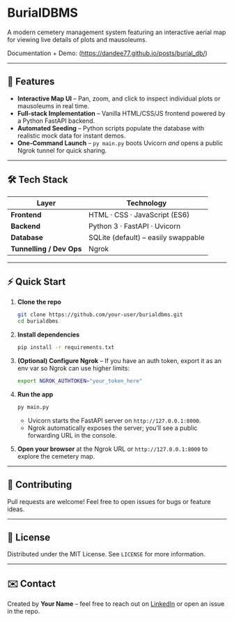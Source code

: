 # BurialDBMS

A modern cemetery management system featuring an interactive aerial map for viewing live details of plots and mausoleums.

Documentation + Demo: (https://dandee77.github.io/posts/burial_db/)

---

## 🚀 Features

* **Interactive Map UI** – Pan, zoom, and click to inspect individual plots or mausoleums in real time.
* **Full‑stack Implementation** – Vanilla HTML/CSS/JS frontend powered by a Python FastAPI backend.
* **Automated Seeding** – Python scripts populate the database with realistic mock data for instant demos.
* **One‑Command Launch** – `py main.py` boots Uvicorn *and* opens a public Ngrok tunnel for quick sharing.

---

## 🛠 Tech Stack

| Layer                    | Technology                          |
| ------------------------ | ----------------------------------- |
| **Frontend**             | HTML · CSS · JavaScript (ES6)       |
| **Backend**              | Python 3 · FastAPI · Uvicorn        |
| **Database**             | SQLite (default) – easily swappable |
| **Tunnelling / Dev Ops** | Ngrok                               |

---

## ⚡ Quick Start

1. **Clone the repo**

   ```bash
   git clone https://github.com/your‑user/burialdbms.git
   cd burialdbms
   ```
2. **Install dependencies**

   ```bash
   pip install -r requirements.txt
   ```
3. **(Optional) Configure Ngrok** – If you have an auth token, export it as an env var so Ngrok can use higher limits:

   ```bash
   export NGROK_AUTHTOKEN="your_token_here"
   ```
4. **Run the app**

   ```bash
   py main.py
   ```

   * Uvicorn starts the FastAPI server on `http://127.0.0.1:8000`.
   * Ngrok automatically exposes the server; you’ll see a public forwarding URL in the console.
5. **Open your browser** at the Ngrok URL or `http://127.0.0.1:8000` to explore the cemetery map.

---

## 🤝 Contributing

Pull requests are welcome! Feel free to open issues for bugs or feature ideas.

---

## 📜 License

Distributed under the MIT License. See `LICENSE` for more information.

---

## ✉️ Contact

Created by **Your Name** – feel free to reach out on [LinkedIn](https://linkedin.com/in/your‑profile) or open an issue in the repo.

